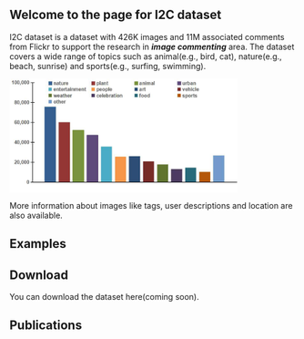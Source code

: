 ## Welcome to the page for I2C dataset
I2C dataset is a dataset with 426K images and 11M associated comments from Flickr to support the research in **_image_ _commenting_** area. The dataset covers a wide range of topics such as animal(e.g., bird, cat), nature(e.g., beach, sunrise) and sports(e.g., surfing, swimming).

<img align="center" src="https://github.com/helloResearch/I2C_Dataset/blob/master/distribution.jpg" width="400" height="200" alt=""/><p>
More information about images like tags, user descriptions and location are also available.

## Examples

## Download
You can download the dataset here(coming soon).

## Publications

